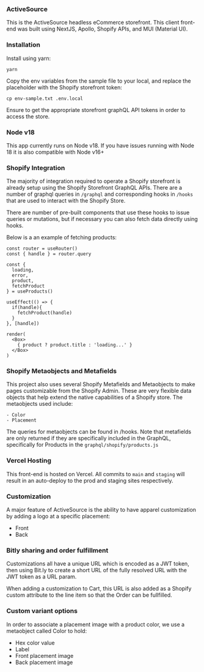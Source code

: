 ### ActiveSource

This is the ActiveSource headless eCommerce storefront. This client front-end was built using NextJS, Apollo, Shopify APIs, and MUI (Material UI).

### Installation

Install using yarn:

```
yarn
```

Copy the env variables from the sample file to your local, and replace the placeholder with the Shopify storefront token:

```
cp env-sample.txt .env.local
```

Ensure to get the appropriate storefront graphQL API tokens in order to access the store.

### Node v18

This app currently runs on Node v18. If you have issues running with
Node 18 it is also compatible with Node v16+

### Shopify Integration

The majority of integration required to operate a Shopify storefront is already setup using the Shopify Storefront GraphQL APIs. There are a number of graphql queries in `/graphql` and corresponding hooks in `/hooks` that are used to interact with the Shopify Store.

There are number of pre-built components that use these hooks to issue queries or mutations, but if necessary you can also fetch data directly using hooks.

Below is a an example of fetching products:

```
const router = useRouter()
const { handle } = router.query

const {
  loading,
  error,
  product,
  fetchProduct
} = useProducts()

useEffect(() => {
  if(handle){
    fetchProduct(handle)
  }
}, [handle])

render(
  <Box>
    { product ? product.title : 'loading...' }
  </Box>
)
```

### Shopify Metaobjects and Metafields

This project also uses several Shopify Metafields and Metaobjects to make pages customizable from the Shopify Admin. These are very flexible
data objects that help extend the native capabilities of a Shopify store. The metaobjects used include:

```
- Color
- Placement
```

The queries for metaobjects can be found in /hooks. Note that metafields are only returned if they are specifically included in the GraphQL, specifically for Products in the `graphql/shopify/products.js`

### Vercel Hosting

This front-end is hosted on Vercel. All commits to `main` and `staging` will result in an auto-deploy to the prod and staging sites respectively.

### Customization

A major feature of ActiveSource is the ability to have apparel customization by adding a logo at a specific placement:

- Front
- Back

### Bitly sharing and order fulfillment

Customizations all have a unique URL which is encoded as a JWT token, then using Bit.ly to create a short URL of the fully resolved URL with the JWT token as a URL param.

When adding a customization to Cart, this URL is also added as a Shopify custom attribute to the line item so that the Order can be fullfilled.

### Custom variant options

In order to associate a placement image with a product color, we use a metaobject called Color to hold:

- Hex color value
- Label
- Front placement image
- Back placement image
